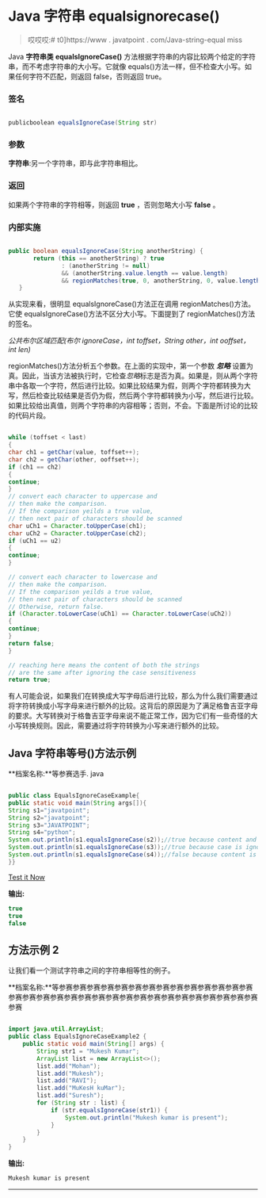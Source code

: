 # Java 字符串 equalsignorecase()

> 哎哎哎:# t0]https://www . javatpoint . com/Java-string-equal miss

Java **字符串类** **equalsIgnoreCase()** 方法根据字符串的内容比较两个给定的字符串，而不考虑字符串的大小写。它就像 equals()方法一样，但不检查大小写。如果任何字符不匹配，则返回 false，否则返回 true。

### 签名

```java

publicboolean equalsIgnoreCase(String str)

```

### 参数

**字符串**:另一个字符串，即与此字符串相比。

### 返回

如果两个字符串的字符相等，则返回 **true** ，否则忽略大小写 **false** 。

### 内部实施

```java

public boolean equalsIgnoreCase(String anotherString) {  
       return (this == anotherString) ? true  
               : (anotherString != null)  
               && (anotherString.value.length == value.length)  
               && regionMatches(true, 0, anotherString, 0, value.length);  
   }  

```

从实现来看，很明显 equalsIgnoreCase()方法正在调用 regionMatches()方法。它使 equalsIgnoreCase()方法不区分大小写。下面提到了 regionMatches()方法的签名。

*公共布尔区域匹配(布尔 ignoreCase，int toffset，String other，int ooffset，int len)*

regionMatches()方法分析五个参数。在上面的实现中，第一个参数 ***忽略*** 设置为真。因此，当该方法被执行时，它检查*忽略*标志是否为真。如果是，则从两个字符串中各取一个字符，然后进行比较。如果比较结果为假，则两个字符都转换为大写，然后检查比较结果是否仍为假，然后两个字符都转换为小写，然后进行比较。如果比较给出真值，则两个字符串的内容相等；否则，不会。下面是所讨论的比较的代码片段。

```java

while (toffset < last) 
{
char ch1 = getChar(value, toffset++);
char ch2 = getChar(other, ooffset++);
if (ch1 == ch2) 
{
continue;
}
// convert each character to uppercase and 
// then make the comparison.
// If the comparison yeilds a true value, 
// then next pair of characters should be scanned
char uCh1 = Character.toUpperCase(ch1);
char uCh2 = Character.toUpperCase(ch2);
if (uCh1 == u2) 
{
continue;
}

// convert each character to lowercase and 
// then make the comparison.
// If the comparison yeilds a true value, 
// then next pair of characters should be scanned
// Otherwise, return false.
if (Character.toLowerCase(uCh1) == Character.toLowerCase(uCh2)) 
{
continue;
}
return false;
}

// reaching here means the content of both the strings 
// are the same after ignoring the case sensitiveness
return true;

```

有人可能会说，如果我们在转换成大写字母后进行比较，那么为什么我们需要通过将字符转换成小写字母来进行额外的比较。这背后的原因是为了满足格鲁吉亚字母的要求。大写转换对于格鲁吉亚字母来说不能正常工作，因为它们有一些奇怪的大小写转换规则。因此，需要通过将字符转换为小写来进行额外的比较。

## Java 字符串等号()方法示例

**档案名称:**等参赛选手. java

```java

public class EqualsIgnoreCaseExample{
public static void main(String args[]){
String s1="javatpoint";
String s2="javatpoint";
String s3="JAVATPOINT";
String s4="python";
System.out.println(s1.equalsIgnoreCase(s2));//true because content and case both are same
System.out.println(s1.equalsIgnoreCase(s3));//true because case is ignored
System.out.println(s1.equalsIgnoreCase(s4));//false because content is not same
}}

```

[Test it Now](https://www.javatpoint.com/opr/test.jsp?filename=EqualsIgnoreCaseExample)

**输出:**

```java
true
true
false

```

## 方法示例 2

让我们看一个测试字符串之间的字符串相等性的例子。

**档案名称:**等参赛参赛参赛参赛参赛参赛参赛参赛参赛参赛参赛参赛参赛参赛参赛参赛参赛参赛参赛参赛参赛参赛参赛参赛参赛参赛参赛参赛参赛参赛参赛参赛参赛

```java

import java.util.ArrayList;
public class EqualsIgnoreCaseExample2 {
	public static void main(String[] args) {
		String str1 = "Mukesh Kumar";
		ArrayList list = new ArrayList<>();
		list.add("Mohan"); 
		list.add("Mukesh");
		list.add("RAVI");
		list.add("MuKesH kuMar");
		list.add("Suresh");
		for (String str : list) {
			if (str.equalsIgnoreCase(str1)) {
				System.out.println("Mukesh kumar is present");
			}
		}
	}
} 
```

**输出:**

```java
Mukesh kumar is present

```

* * *